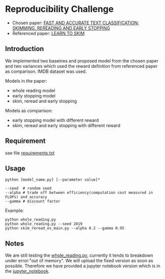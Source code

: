 
# Reproducibility Challenge
- Chosen paper: [FAST AND ACCURATE TEXT CLASSIFICATION: SKIMMING, REREADING AND EARLY STOPPING](https://openreview.net/forum?id=ryZ8sz-Ab)
- Referenced paper: [LEARN TO SKIM](https://arxiv.org/abs/1704.06877)

## Introduction
We implemented two baseines and proposed model from the chosen paper and two variances which used the reward definition from referenced paper as comparison. IMDB dataset was used.

Models in the paper:
- whole reading model
- early stopping model
- skim, reread and early stopping

Models as comparison:
- early stopping model with different reward
- skim, reread and early stopping with different reward
## Requirement
see file [requirements.txt](COMP6248-Polaris/blob/master/requirements.txt)
## Usage
`python [model_name.py] [--parameter value]*`

```
--seed  # random seed
--alpha # trade off between efficiency(computation cost measured in FLOPs) and accuracy
--gamma # discount factor
```

Example: 
```
python whole_reading.py
python whole_reading.py --seed 2019
python skim_reread_es_main.py --alpha 0.2 --gamma 0.95
```
## Notes
We are still testing the [whole_reading.py](COMP6248-Polaris/tree/master/jupyter_notebook/whole_reading.py), currently it tends to breakdown under error:"out of memory". We will upload the fixed version as soon as possible.
Therefore we have provided a jupyter notebook version which is in the [jupyter_notebook](COMP6248-Polaris/tree/master/jupyter_notebook).


